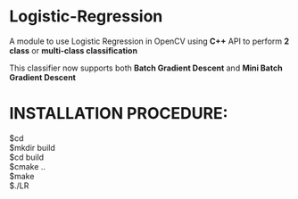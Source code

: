 Logistic-Regression
============================

A module to use Logistic Regression in OpenCV using <b>C++</b> API to perform <b>2 class</b> or <b>multi-class classification</b>

This classifier now supports both <b>Batch Gradient Descent</b> and <b>Mini Batch Gradient Descent</b>

INSTALLATION PROCEDURE:
============================
$cd <path to LogisticRegression-cpp>
<br/>
$mkdir build
<br/>
$cd build
<br/>
$cmake ..
<br/>
$make
<br/>
$./LR

